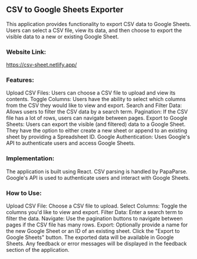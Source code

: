 ## CSV to Google Sheets Exporter
This application provides functionality to export CSV data to Google Sheets. Users can select a CSV file, view its data, and then choose to export the visible data to a new or existing Google Sheet.

### Website Link:
https://csv-sheet.netlify.app/

### Features:
Upload CSV Files: Users can choose a CSV file to upload and view its contents.
Toggle Columns: Users have the ability to select which columns from the CSV they would like to view and export.
Search and Filter Data: Allows users to filter the CSV data by a search term.
Pagination: If the CSV file has a lot of rows, users can navigate between pages.
Export to Google Sheets: Users can export the visible (and filtered) data to a Google Sheet. They have the option to either create a new sheet or append to an existing sheet by providing a Spreadsheet ID.
Google Authentication: Uses Google's API to authenticate users and access Google Sheets.

### Implementation:
The application is built using React.
CSV parsing is handled by PapaParse.
Google's API is used to authenticate users and interact with Google Sheets.

### How to Use:
Upload CSV File: Choose a CSV file to upload.
Select Columns: Toggle the columns you'd like to view and export.
Filter Data: Enter a search term to filter the data.
Navigate: Use the pagination buttons to navigate between pages if the CSV file has many rows.
Export:
Optionally provide a name for the new Google Sheet or an ID of an existing sheet.
Click the "Export to Google Sheets" button.
The exported data will be available in Google Sheets. Any feedback or error messages will be displayed in the feedback section of the application.
